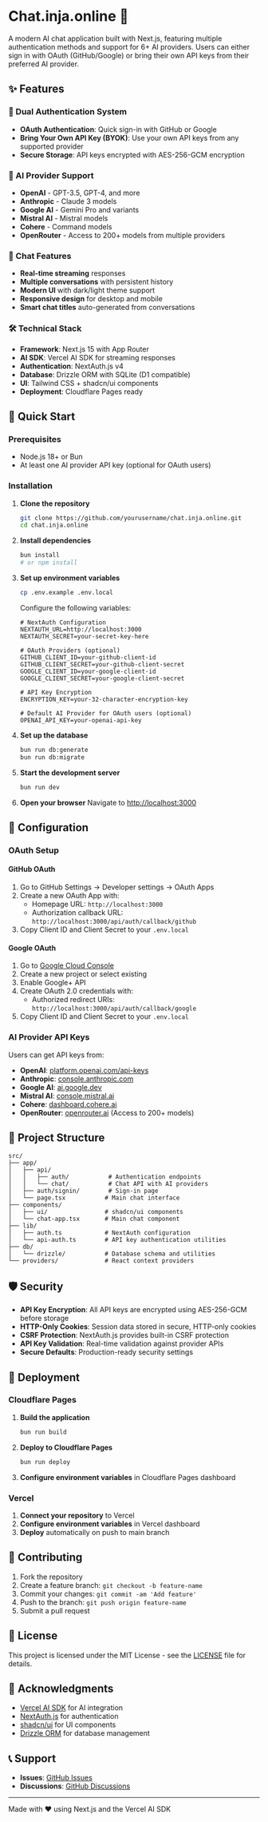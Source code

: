 # Chat.inja.online 🤖

A modern AI chat application built with Next.js, featuring multiple authentication methods and support for 6+ AI providers. Users can either sign in with OAuth (GitHub/Google) or bring their own API keys from their preferred AI provider.

## ✨ Features

### 🔑 Dual Authentication System

- **OAuth Authentication**: Quick sign-in with GitHub or Google
- **Bring Your Own API Key (BYOK)**: Use your own API keys from any supported provider
- **Secure Storage**: API keys encrypted with AES-256-GCM encryption

### 🤖 AI Provider Support

- **OpenAI** - GPT-3.5, GPT-4, and more
- **Anthropic** - Claude 3 models
- **Google AI** - Gemini Pro and variants
- **Mistral AI** - Mistral models
- **Cohere** - Command models
- **OpenRouter** - Access to 200+ models from multiple providers

### 💬 Chat Features

- **Real-time streaming** responses
- **Multiple conversations** with persistent history
- **Modern UI** with dark/light theme support
- **Responsive design** for desktop and mobile
- **Smart chat titles** auto-generated from conversations

### 🛠️ Technical Stack

- **Framework**: Next.js 15 with App Router
- **AI SDK**: Vercel AI SDK for streaming responses
- **Authentication**: NextAuth.js v4
- **Database**: Drizzle ORM with SQLite (D1 compatible)
- **UI**: Tailwind CSS + shadcn/ui components
- **Deployment**: Cloudflare Pages ready

## 🚀 Quick Start

### Prerequisites

- Node.js 18+ or Bun
- At least one AI provider API key (optional for OAuth users)

### Installation

1. **Clone the repository**

   ```bash
   git clone https://github.com/yourusername/chat.inja.online.git
   cd chat.inja.online
   ```

2. **Install dependencies**

   ```bash
   bun install
   # or npm install
   ```

3. **Set up environment variables**

   ```bash
   cp .env.example .env.local
   ```

   Configure the following variables:

   ```env
   # NextAuth Configuration
   NEXTAUTH_URL=http://localhost:3000
   NEXTAUTH_SECRET=your-secret-key-here

   # OAuth Providers (optional)
   GITHUB_CLIENT_ID=your-github-client-id
   GITHUB_CLIENT_SECRET=your-github-client-secret
   GOOGLE_CLIENT_ID=your-google-client-id
   GOOGLE_CLIENT_SECRET=your-google-client-secret

   # API Key Encryption
   ENCRYPTION_KEY=your-32-character-encryption-key

   # Default AI Provider for OAuth users (optional)
   OPENAI_API_KEY=your-openai-api-key
   ```

4. **Set up the database**

   ```bash
   bun run db:generate
   bun run db:migrate
   ```

5. **Start the development server**

   ```bash
   bun run dev
   ```

6. **Open your browser**
   Navigate to [http://localhost:3000](http://localhost:3000)

## 🔧 Configuration

### OAuth Setup

#### GitHub OAuth

1. Go to GitHub Settings → Developer settings → OAuth Apps
2. Create a new OAuth App with:
   - Homepage URL: `http://localhost:3000`
   - Authorization callback URL: `http://localhost:3000/api/auth/callback/github`
3. Copy Client ID and Client Secret to your `.env.local`

#### Google OAuth

1. Go to [Google Cloud Console](https://console.cloud.google.com/)
2. Create a new project or select existing
3. Enable Google+ API
4. Create OAuth 2.0 credentials with:
   - Authorized redirect URIs: `http://localhost:3000/api/auth/callback/google`
5. Copy Client ID and Client Secret to your `.env.local`

### AI Provider API Keys

Users can get API keys from:

- **OpenAI**: [platform.openai.com/api-keys](https://platform.openai.com/api-keys)
- **Anthropic**: [console.anthropic.com](https://console.anthropic.com/)
- **Google AI**: [ai.google.dev](https://ai.google.dev/)
- **Mistral AI**: [console.mistral.ai](https://console.mistral.ai/)
- **Cohere**: [dashboard.cohere.ai](https://dashboard.cohere.ai/)
- **OpenRouter**: [openrouter.ai](https://openrouter.ai/) (Access to 200+ models)

## 📁 Project Structure

```
src/
├── app/
│   ├── api/
│   │   ├── auth/           # Authentication endpoints
│   │   └── chat/           # Chat API with AI providers
│   ├── auth/signin/        # Sign-in page
│   └── page.tsx           # Main chat interface
├── components/
│   ├── ui/                # shadcn/ui components
│   └── chat-app.tsx       # Main chat component
├── lib/
│   ├── auth.ts            # NextAuth configuration
│   └── api-auth.ts        # API key authentication utilities
├── db/
│   └── drizzle/           # Database schema and utilities
└── providers/             # React context providers
```

## 🛡️ Security

- **API Key Encryption**: All API keys are encrypted using AES-256-GCM before storage
- **HTTP-Only Cookies**: Session data stored in secure, HTTP-only cookies
- **CSRF Protection**: NextAuth.js provides built-in CSRF protection
- **API Key Validation**: Real-time validation against provider APIs
- **Secure Defaults**: Production-ready security settings

## 🚀 Deployment

### Cloudflare Pages

1. **Build the application**

   ```bash
   bun run build
   ```

2. **Deploy to Cloudflare Pages**

   ```bash
   bun run deploy
   ```

3. **Configure environment variables** in Cloudflare Pages dashboard

### Vercel

1. **Connect your repository** to Vercel
2. **Configure environment variables** in Vercel dashboard
3. **Deploy** automatically on push to main branch

## 🤝 Contributing

1. Fork the repository
2. Create a feature branch: `git checkout -b feature-name`
3. Commit your changes: `git commit -am 'Add feature'`
4. Push to the branch: `git push origin feature-name`
5. Submit a pull request

## 📄 License

This project is licensed under the MIT License - see the [LICENSE](LICENSE) file for details.

## 🙏 Acknowledgments

- [Vercel AI SDK](https://sdk.vercel.ai/) for AI integration
- [NextAuth.js](https://next-auth.js.org/) for authentication
- [shadcn/ui](https://ui.shadcn.com/) for UI components
- [Drizzle ORM](https://orm.drizzle.team/) for database management

## 📞 Support

- **Issues**: [GitHub Issues](https://github.com/yourusername/chat.inja.online/issues)
- **Discussions**: [GitHub Discussions](https://github.com/yourusername/chat.inja.online/discussions)

---

Made with ❤️ using Next.js and the Vercel AI SDK
